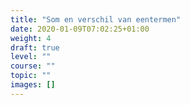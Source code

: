 ```yaml
---
title: "Som en verschil van eentermen"
date: 2020-01-09T07:02:25+01:00
weight: 4
draft: true
level: ""
course: ""
topic: ""
images: []
---
```


